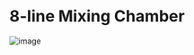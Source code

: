 # 8-line Mixing Chamber 

![image](https://user-images.githubusercontent.com/66132201/225434171-d67666e5-b374-4898-9e3a-1f64950d6dd9.png)
